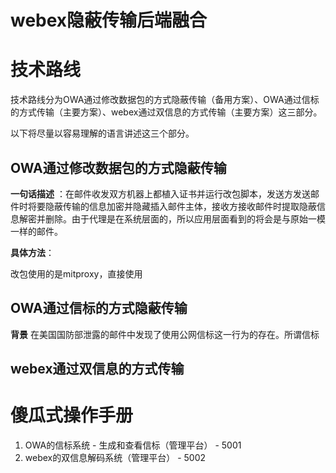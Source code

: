 <!--
 * @Author: LetMeFly
 * @Date: 2025-06-22 16:24:34
 * @LastEditors: LetMeFly.xyz
 * @LastEditTime: 2025-06-25 22:23:27
-->

# webex隐蔽传输后端融合



# 技术路线

技术路线分为OWA通过修改数据包的方式隐蔽传输（备用方案）、OWA通过信标的方式传输（主要方案）、webex通过双信息的方式传输（主要方案）这三部分。

以下将尽量以容易理解的语言讲述这三个部分。

## OWA通过修改数据包的方式隐蔽传输

**一句话描述** ：在邮件收发双方机器上都植入证书并运行改包脚本，发送方发送邮件时将要隐蔽传输的信息加密并隐藏插入邮件主体，接收方接收邮件时提取隐蔽信息解密并删除。由于代理是在系统层面的，所以应用层面看到的将会是与原始一模一样的邮件。

**具体方法**：

改包使用的是mitproxy，直接使用

## OWA通过信标的方式隐蔽传输

**背景** 在美国国防部泄露的邮件中发现了使用公网信标这一行为的存在。所谓信标

## webex通过双信息的方式传输

# 傻瓜式操作手册

1. OWA的信标系统 - 生成和查看信标（管理平台） - 5001
2. webex的双信息解码系统（管理平台） - 5002